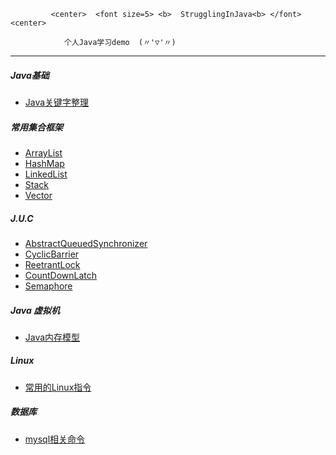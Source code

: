              <center>  <font size=5> <b>  StrugglingInJava<b> </font>  <center>

                个人Java学习demo  (〃'▽'〃)

---

  ##### Java基础

  - [Java关键字整理](https://github.com/CheNbXxx/java-demos/wiki/Java关键字整理)

  ##### 常用集合框架

  - [ArrayList](https://github.com/CheNbXxx/java-demos/wiki/ArrayList)
  - [HashMap](https://github.com/CheNbXxx/java-demos/wiki/HashMap)
  - [LinkedList](https://github.com/CheNbXxx/java-demos/wiki/LinkedList)
  - [Stack](https://github.com/CheNbXxx/java-demos/wiki/Stack)
  - [Vector](https://github.com/CheNbXxx/java-demos/wiki/Vector)

  ##### J.U.C

  - [AbstractQueuedSynchronizer](https://github.com/CheNbXxx/java-demos/wiki/AbstractQueuedSynchronizer)
  - [CyclicBarrier](https://github.com/CheNbXxx/java-demos/wiki/CyclicBarrier)
  - [ReetrantLock](https://github.com/CheNbXxx/java-demos/wiki/ReetrantLock)
  - [CountDownLatch](https://github.com/CheNbXxx/java-demos/wiki/CountDownLatch)
  - [Semaphore](https://github.com/CheNbXxx/java-demos/wiki/Semaphore)

  ##### Java 虚拟机

  - [Java内存模型](https://github.com/CheNbXxx/java-demos/wiki/Java内存模型)

  ##### Linux

  - [常用的Linux指令](https://github.com/CheNbXxx/java-demos/wiki/常用的Linux指令)

  ##### 数据库

  - [mysql相关命令](https://github.com/CheNbXxx/java-demos/wiki/Mysql)

